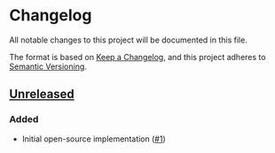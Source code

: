 # Changelog
All notable changes to this project will be documented in this file.

The format is based on [Keep a Changelog](https://keepachangelog.com/en/1.0.0/),
and this project adheres to [Semantic Versioning](https://semver.org/spec/v2.0.0.html).

## [Unreleased]
### Added

- Initial open-source implementation ([#1])

[Unreleased]: https://github.com/projectsyn/component-nfs-subdir-external-provisioner/compare/v0.1.0...HEAD
[#1]: https://github.com/projectsyn/component-nfs-subdir-external-provisioner/pull/1
